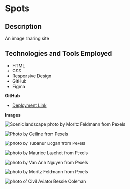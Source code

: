 # Spots

## Description

An image sharing site

## Technologies and Tools Employed

- HTML
- CSS
- Responsive Design
- GitHub
- Figma

**GitHub**

- [Deployment Link](git@github.com:oliverpm21/se_project_spots.git)

**Images**

![Scenic landscape photo by Moritz Feldmann from Pexels](./images/demo/1-photo-by-moritz-feldmann-from-pexels.jpg)

![Photo by Ceiline from Pexels](./images/demo/2-photo-by-ceiline-from-pexels.jpg)

![photo by Tubanur Dogan from Pexels](./images/demo/3-photo-by-tubanur-dogan-from-pexels.jpg)

![photo by Maurice Laschet from Pexels](./images/demo/4-photo-by-maurice-laschet-from-pexels.jpg)

![photo by Van Anh Nguyen from Pexels](./images/demo/5-photo-by-van-anh-nguyen-from-pexels.jpg)

![photo by Moritz Feldmann from Pexels](./images/demo/6-photo-by-moritz-feldmann-from-pexels.jpg)

![photo of Civil Aviator Bessie Coleman](./images/demo/avatar.jpg)
